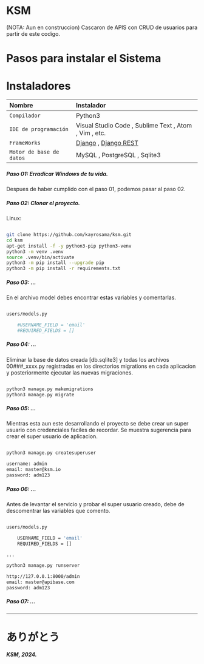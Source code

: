 # KSM
(NOTA: Aun en construccion)
Cascaron de APIS con CRUD de usuarios para partir de este codigo.

# Pasos para instalar el Sistema

# Instaladores
| Nombre                   | Instalador                                            |
|:-------------------------|:------------------------------------------------------| 
| `Compilador`             | Python3                                               |
| `IDE de programación`    | Visual Studio Code , Sublime Text , Atom , Vim , etc. |
| `FrameWorks`             |  [Django](https://www.djangoproject.com/ "Django") , [Django REST](https://www.django-rest-framework.org/ "Django REST")               |
| `Motor de base de datos` | MySQL , PostgreSQL , Sqlite3                          |

##### Paso 01: Erradicar Windows de tu vida.

Despues de haber cumplido con el paso 01, podemos pasar al paso 02.

##### Paso 02: Clonar el proyecto.

Linux:

```bash

git clone https://github.com/kayrosama/ksm.git
cd ksm
apt-get install -f -y python3-pip python3-venv
python3 -m venv .venv
source .venv/bin/activate
python3 -m pip install --upgrade pip
python3 -m pip install -r requirements.txt 

```

##### Paso 03: ...

En el archivo model debes encontrar estas variables y comentarlas.

```bash

users/models.py

    #USERNAME_FIELD = 'email'
    #REQUIRED_FIELDS = []

```

##### Paso 04: ...

Eliminar la base de datos creada [db.sqlite3] y todas los archivos 00###_xxxx.py registradas en los directorios migrations en cada aplicacion y posteriormente ejecutar las nuevas migraciones.

```bash

python3 manage.py makemigrations
python3 manage.py migrate

```

##### Paso 05: ...

Mientras esta aun este desarrollando el proyecto se debe crear un super usuario con credenciales faciles de recordar.  Se muestra sugerencia para crear el super usuario de aplicacion.

```bash

python3 manage.py createsuperuser

username: admin
email: master@ksm.io
password: adm123

```

##### Paso 06: ...

Antes de levantar el servicio y probar el super usuario creado, debe de descomentrar las variables que comento.

```bash

users/models.py

    USERNAME_FIELD = 'email'
    REQUIRED_FIELDS = []

...

python3 manage.py runserver

http://127.0.0.1:8000/admin
email: master@apibase.com
password: adm123

```

##### Paso 07: ...

------------

#  ありがとう

***KSM, 2024.***

